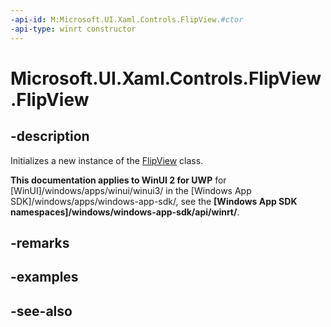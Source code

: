 ```yaml
---
-api-id: M:Microsoft.UI.Xaml.Controls.FlipView.#ctor
-api-type: winrt constructor
---
```


<!-- Method syntax
public FlipView()
-->

# Microsoft.UI.Xaml.Controls.FlipView.FlipView

## -description
Initializes a new instance of the [FlipView](flipview.md) class.

**This documentation applies to WinUI 2 for UWP** for [WinUI]/windows/apps/winui/winui3/ in the [Windows App SDK]/windows/apps/windows-app-sdk/, see the **[Windows App SDK namespaces]/windows/windows-app-sdk/api/winrt/**.

## -remarks

## -examples

## -see-also
